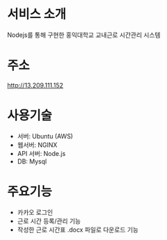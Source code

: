 서비스 소개
======  
Nodejs를 통해 구현한 홍익대학교 교내근로 시간관리 시스템  

주소
======  
http://13.209.111.152  

사용기술
======  
- 서버: Ubuntu (AWS)  
- 웹서버: NGINX  
- API 서버: Node.js  
- DB: Mysql

주요기능
======  
- 카카오 로그인  
- 근로 시간 등록/관리 기능
- 작성한 근로 시간표 .docx 파일로 다운로드 기능
